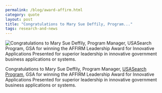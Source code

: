 ```yaml
---
permalink: /blog/award-affirm.html
category: quote
layout: post
title: "Congratulations to Mary Sue Deffily, Program..."
tags: research-and-news
---
```


<img
    src="http://f22818b4dfc10241d8a3-f1564c64756a8cfee25b6b19953b1d23.r31.cf2.rackcdn.com/tumblr_lmjaf8ug2X1qk616po1_1280.jpg"
    alt="Congratulations to Mary Sue Deffily, Program Manager, USASearch Program, GSA for winning the AFFIRM Leadership Award for Innovative Applications  Presented for superior leadership in innovative government business applications or systems.">

<p>
  Congratulations to Mary Sue Deffily, Program Manager,
  <a href="http://search.usa.gov/program">USASearch Program</a>, GSA for winning the AFFIRM
  Leadership Award for Innovative Applications Presented for superior leadership in innovative
  government business applications or systems.
</p>

